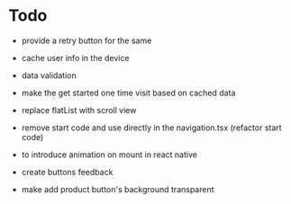 # Todo

-   provide a retry button for the same
-   cache user info in the device
-   data validation
-   make the get started one time visit based on cached data
-   replace flatList with scroll view

-   remove start code and use directly in the navigation.tsx (refactor start code)
-   to introduce animation on mount in react native
-   create buttons feedback
-   make add product button's background transparent
